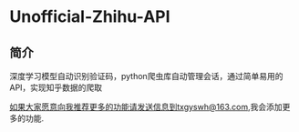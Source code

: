 # Unofficial-Zhihu-API

## 简介
深度学习模型自动识别验证码，python爬虫库自动管理会话，通过简单易用的API，实现知乎数据的爬取


如果大家愿意向我推荐更多的功能请发送信息到txgyswh@163.com,我会添加更多的功能.

